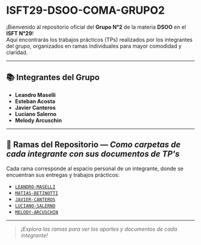 # ISFT29-DSOO-COMA-GRUPO2

¡Bienvenido al repositorio oficial del **Grupo N°2** de la materia **DSOO** en el **ISFT N°29**!  
Aquí encontrarás los trabajos prácticos (TPs) realizados por los integrantes del grupo, organizados en ramas individuales para mayor comodidad y claridad.

---

## 📚 Integrantes del Grupo

- **Leandro Maselli**
- **Esteban Acosta**
- **Javier Canteros**
- **Luciano Salerno**
- **Melody Arcuschin**

---

## 🌿 Ramas del Repositorio &mdash; _Como carpetas de cada integrante con sus documentos de TP's_

Cada rama corresponde al espacio personal de un integrante, donde se encuentran sus entregas y trabajos prácticos:

- [`LEANDRO-MASELLI`](https://github.com/leoroan/ISFT29-DSOO-COMA-GRUPO2/tree/LEANDRO-MASELLI)
- [`MATIAS-BETINOTTI`](https://github.com/leoroan/ISFT29-DSOO-COMA-GRUPO2/tree/MATIAS-BETINOTTI)
- [`JAVIER-CANTEROS`](https://github.com/leoroan/ISFT29-DSOO-COMA-GRUPO2/tree/JAVIER-CANTEROS)
- [`LUCIANO-SALERNO`](https://github.com/leoroan/ISFT29-DSOO-COMA-GRUPO2/tree/LUCIANO-SALERNO)
- [`MELODY-ARCUSCHIN`](https://github.com/leoroan/ISFT29-DSOO-COMA-GRUPO2/tree/MELODY-ARCUSCHIN)

---

> _¡Explora las ramas para ver los aportes y documentos de cada integrante!_
